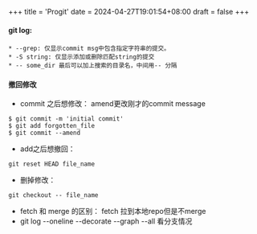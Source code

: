 +++
title = 'Progit'
date = 2024-04-27T19:01:54+08:00
draft = false
+++

#### git log:
	* --grep: 仅显示commit msg中包含指定字符串的提交。
	* -S string: 仅显示添加或删除匹配string的提交
	* -- some_dir 最后可以加上搜索的目录名，中间用-- 分隔

#### 撤回修改
* commit 之后想修改： amend更改刚才的commit message
```console
$ git commit -m 'initial commit'
$ git add forgotten_file
$ git commit --amend
```
* add之后想撤回：
```console
git reset HEAD file_name
```
* 删掉修改：
```console
git checkout -- file_name
```
* fetch 和 merge 的区别： fetch 拉到本地repo但是不merge
* git log --oneline --decorate --graph --all 看分支情况
